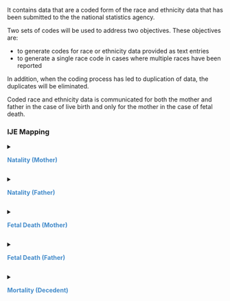 It contains data that are a coded form of the race and ethnicity data that has been submitted to the the national statistics agency.

Two sets of codes will be used to address two objectives. These objectives are:
* to generate codes for race or ethnicity data provided as text entries
* to generate a single race code in cases where multiple races have been reported

In addition, when the coding process has led to duplication of data, the duplicates will be eliminated. 

Coded race and ethnicity data is communicated for both the mother and father in the case of live birth and only for the mother in the case of fetal death.
### IJE Mapping

<style>
 .context-menu {cursor: context-menu; color: #438bca;}
 .context-menu:hover {opacity: 0.5;}
</style>
<details>

<summary>

<strong class='context-menu' > Natality (Mother)</strong>

</summary>
<table class='grid'>
<thead>
  <tr>
    <th style='text-align: center'><strong>Use Case</strong></th>
    <th><strong>#</strong></th>
    <th><strong>Description</strong></th>
    <th><strong>IJE Name</strong></th>
    <th><strong>Field</strong></th>
    <th><strong>Type</strong></th>
    <th><strong>Value Set/Comments</strong></th>
  </tr>
</thead>
<tbody>
<tr>
  <td style='text-align: center'>Natality</td>
  <td>62</td>
  <td>Mother's Race Tabulation Variable 1E</td>
  <td>MRACE1E</td>
  <td>component[FirstEditedCode].value, <br />subject=Reference[ PatientMotherVitalRecords ]</td>
  <td>codeable</td>
  <td><a href='https://build.fhir.org/ig/HL7/vr-common-library/ValueSet-ValueSet-race-code-vr.html'>ValueSetRaceCodeVitalRecords</a></td>
</tr>
<tr>
  <td style='text-align: center'>Natality</td>
  <td>63</td>
  <td>Mother's Race Tabulation Variable 2E</td>
  <td>MRACE2E</td>
  <td>component[SecondEditedCode].value, <br />subject=Reference[ PatientMotherVitalRecords ]</td>
  <td>codeable</td>
  <td><a href='https://build.fhir.org/ig/HL7/vr-common-library/ValueSet-ValueSet-race-code-vr.html'>ValueSetRaceCodeVitalRecords</a></td>
</tr>
<tr>
  <td style='text-align: center'>Natality</td>
  <td>64</td>
  <td>Mother's Race Tabulation Variable 3E</td>
  <td>MRACE3E</td>
  <td>component[ThirdEditedCode].value, <br />subject=Reference[ PatientMotherVitalRecords ]</td>
  <td>codeable</td>
  <td><a href='https://build.fhir.org/ig/HL7/vr-common-library/ValueSet-ValueSet-race-code-vr.html'>ValueSetRaceCodeVitalRecords</a></td>
</tr>
<tr>
  <td style='text-align: center'>Natality</td>
  <td>65</td>
  <td>Mother's Race Tabulation Variable 4E</td>
  <td>MRACE4E</td>
  <td>component[FourthEditedCode].value, <br />subject=Reference[ PatientMotherVitalRecords ]</td>
  <td>codeable</td>
  <td><a href='https://build.fhir.org/ig/HL7/vr-common-library/ValueSet-ValueSet-race-code-vr.html'>ValueSetRaceCodeVitalRecords</a></td>
</tr>
<tr>
  <td style='text-align: center'>Natality</td>
  <td>66</td>
  <td>Mother's Race Tabulation Variable 5E</td>
  <td>MRACE5E</td>
  <td>component[FifthEditedCode].value, <br />subject=Reference[ PatientMotherVitalRecords ]</td>
  <td>codeable</td>
  <td><a href='https://build.fhir.org/ig/HL7/vr-common-library/ValueSet-ValueSet-race-code-vr.html'>ValueSetRaceCodeVitalRecords</a></td>
</tr>
<tr>
  <td style='text-align: center'>Natality</td>
  <td>67</td>
  <td>Mother's Race Tabulation Variable 6E</td>
  <td>MRACE6E</td>
  <td>component[SixthEditedCode].value, <br />subject=Reference[ PatientMotherVitalRecords ]</td>
  <td>codeable</td>
  <td><a href='https://build.fhir.org/ig/HL7/vr-common-library/ValueSet-ValueSet-race-code-vr.html'>ValueSetRaceCodeVitalRecords</a></td>
</tr>
<tr>
  <td style='text-align: center'>Natality</td>
  <td>68</td>
  <td>Mother's Race Tabulation Variable 7E</td>
  <td>MRACE7E</td>
  <td>component[SeventhEditedCode].value, <br />subject=Reference[ PatientMotherVitalRecords ]</td>
  <td>codeable</td>
  <td><a href='https://build.fhir.org/ig/HL7/vr-common-library/ValueSet-ValueSet-race-code-vr.html'>ValueSetRaceCodeVitalRecords</a></td>
</tr>
<tr>
  <td style='text-align: center'>Natality</td>
  <td>69</td>
  <td>Mother's Race Tabulation Variable 8E</td>
  <td>MRACE8E</td>
  <td>component[EighthEditedCode].value, <br />subject=Reference[ PatientMotherVitalRecords ]</td>
  <td>codeable</td>
  <td><a href='https://build.fhir.org/ig/HL7/vr-common-library/ValueSet-ValueSet-race-code-vr.html'>ValueSetRaceCodeVitalRecords</a></td>
</tr>
<tr>
  <td style='text-align: center'>Natality</td>
  <td>70</td>
  <td>Mother's Race Tabulation Variable 16C</td>
  <td>MRACE16C</td>
  <td>component[FirstAmericanIndianCode].value, <br />subject=Reference[ PatientMotherVitalRecords ]</td>
  <td>codeable</td>
  <td><a href='https://build.fhir.org/ig/HL7/vr-common-library/ValueSet-ValueSet-race-code-vr.html'>ValueSetRaceCodeVitalRecords</a></td>
</tr>
<tr>
  <td style='text-align: center'>Natality</td>
  <td>71</td>
  <td>Mother's Race Tabulation Variable 17C</td>
  <td>MRACE17C</td>
  <td>component[SecondAmericanIndianCode].value, <br />subject=Reference[ PatientMotherVitalRecords ]</td>
  <td>codeable</td>
  <td><a href='https://build.fhir.org/ig/HL7/vr-common-library/ValueSet-ValueSet-race-code-vr.html'>ValueSetRaceCodeVitalRecords</a></td>
</tr>
<tr>
  <td style='text-align: center'>Natality</td>
  <td>72</td>
  <td>Mother's Race Tabulation Variable 18C</td>
  <td>MRACE18C</td>
  <td>component[FirstOtherAsianCode].value, <br />subject=Reference[ PatientMotherVitalRecords ]</td>
  <td>codeable</td>
  <td><a href='https://build.fhir.org/ig/HL7/vr-common-library/ValueSet-ValueSet-race-code-vr.html'>ValueSetRaceCodeVitalRecords</a></td>
</tr>
<tr>
  <td style='text-align: center'>Natality</td>
  <td>73</td>
  <td>Mother's Race Tabulation Variable 19C</td>
  <td>MRACE19C</td>
  <td>component[SecondOtherAsianCode].value, <br />subject=Reference[ PatientMotherVitalRecords ]</td>
  <td>codeable</td>
  <td><a href='https://build.fhir.org/ig/HL7/vr-common-library/ValueSet-ValueSet-race-code-vr.html'>ValueSetRaceCodeVitalRecords</a></td>
</tr>
<tr>
  <td style='text-align: center'>Natality</td>
  <td>74</td>
  <td>Mother's Race Tabulation Variable 20C</td>
  <td>MRACE20C</td>
  <td>component[FirstOtherPacificIslanderCode].value, <br />subject=Reference[ PatientMotherVitalRecords ]</td>
  <td>codeable</td>
  <td><a href='https://build.fhir.org/ig/HL7/vr-common-library/ValueSet-ValueSet-race-code-vr.html'>ValueSetRaceCodeVitalRecords</a></td>
</tr>
<tr>
  <td style='text-align: center'>Natality</td>
  <td>75</td>
  <td>Mother's Race Tabulation Variable 21C</td>
  <td>MRACE21C</td>
  <td>component[SecondOtherPacificIslanderCode].value, <br />subject=Reference[ PatientMotherVitalRecords ]</td>
  <td>codeable</td>
  <td><a href='https://build.fhir.org/ig/HL7/vr-common-library/ValueSet-ValueSet-race-code-vr.html'>ValueSetRaceCodeVitalRecords</a></td>
</tr>
<tr>
  <td style='text-align: center'>Natality</td>
  <td>76</td>
  <td>Mother's Race Tabulation Variable 22C</td>
  <td>MRACE22C</td>
  <td>component[FirstOtherRaceCode].value, <br />subject=Reference[ PatientMotherVitalRecords ]</td>
  <td>codeable</td>
  <td><a href='https://build.fhir.org/ig/HL7/vr-common-library/ValueSet-ValueSet-race-code-vr.html'>ValueSetRaceCodeVitalRecords</a></td>
</tr>
<tr>
  <td style='text-align: center'>Natality</td>
  <td>77</td>
  <td>Mother's Race Tabulation Variable 23C</td>
  <td>MRACE23C</td>
  <td>component[SecondOtherRaceCode].value, <br />subject=Reference[ PatientMotherVitalRecords ]</td>
  <td>codeable</td>
  <td><a href='https://build.fhir.org/ig/HL7/vr-common-library/ValueSet-ValueSet-race-code-vr.html'>ValueSetRaceCodeVitalRecords</a></td>
</tr>
<tr>
  <td style='text-align: center'>Natality</td>
  <td>292</td>
  <td>Mother's Hispanic Code for Literal</td>
  <td>METHNIC5C</td>
  <td>component[HispanicCodeForLiteral].value, <br />subject=Reference[ PatientMotherVitalRecords ]</td>
  <td>codeable</td>
  <td><a href='https://build.fhir.org/ig/HL7/vr-common-library/ValueSet-ValueSet-hispanic-origin-vr.html'>ValueSetHispanicOriginVitalRecords</a></td>
</tr>
<tr>
  <td style='text-align: center'>Natality</td>
  <td>293</td>
  <td>Mother's Edited Hispanic Origin Code</td>
  <td>METHNICE</td>
  <td>component[HispanicCode].value, <br />subject=Reference[ PatientMotherVitalRecords ]</td>
  <td>codeable</td>
  <td><a href='https://build.fhir.org/ig/HL7/vr-common-library/ValueSet-ValueSet-hispanic-origin-vr.html'>ValueSetHispanicOriginVitalRecords</a></td>
</tr>

</tbody>
</table>

</details>
<p></p>

<details>

<summary>

<strong class='context-menu' > Natality (Father)</strong>

</summary>
<table class='grid'>
<thead>
  <tr>
    <th style='text-align: center'><strong>Use Case</strong></th>
    <th><strong>#</strong></th>
    <th><strong>Description</strong></th>
    <th><strong>IJE Name</strong></th>
    <th><strong>Field</strong></th>
    <th><strong>Type</strong></th>
    <th><strong>Value Set/Comments</strong></th>
  </tr>
</thead>
<tbody>
<tr>
  <td style='text-align: center'>Natality</td>
  <td>108</td>
  <td>Father's Race Tabulation Variable 1E</td>
  <td>FRACE1E</td>
  <td>component[FirstEditedCode].value, <br />subject=Reference[ RelatedPersonFatherNaturalVitalRecords ]</td>
  <td>codeable</td>
  <td><a href='https://build.fhir.org/ig/HL7/vr-common-library/ValueSet-ValueSet-race-code-vr.html'>ValueSetRaceCodeVitalRecords</a></td>
</tr>
<tr>
  <td style='text-align: center'>Natality</td>
  <td>109</td>
  <td>Father's Race Tabulation Variable 2E</td>
  <td>FRACE2E</td>
  <td>component[SecondEditedCode].value, <br />subject=Reference[ RelatedPersonFatherNaturalVitalRecords ]</td>
  <td>codeable</td>
  <td><a href='https://build.fhir.org/ig/HL7/vr-common-library/ValueSet-ValueSet-race-code-vr.html'>ValueSetRaceCodeVitalRecords</a></td>
</tr>
<tr>
  <td style='text-align: center'>Natality</td>
  <td>110</td>
  <td>Father's Race Tabulation Variable 3E</td>
  <td>FRACE3E</td>
  <td>component[ThirdEditedCode].value, <br />subject=Reference[ RelatedPersonFatherNaturalVitalRecords ]</td>
  <td>codeable</td>
  <td><a href='https://build.fhir.org/ig/HL7/vr-common-library/ValueSet-ValueSet-race-code-vr.html'>ValueSetRaceCodeVitalRecords</a></td>
</tr>
<tr>
  <td style='text-align: center'>Natality</td>
  <td>111</td>
  <td>Father's Race Tabulation Variable 4E</td>
  <td>FRACE4E</td>
  <td>component[FourthEditedCode].value, <br />subject=Reference[ RelatedPersonFatherNaturalVitalRecords ]</td>
  <td>codeable</td>
  <td><a href='https://build.fhir.org/ig/HL7/vr-common-library/ValueSet-ValueSet-race-code-vr.html'>ValueSetRaceCodeVitalRecords</a></td>
</tr>
<tr>
  <td style='text-align: center'>Natality</td>
  <td>112</td>
  <td>Father's Race Tabulation Variable 5E</td>
  <td>FRACE5E</td>
  <td>component[FifthEditedCode].value, <br />subject=Reference[ RelatedPersonFatherNaturalVitalRecords ]</td>
  <td>codeable</td>
  <td><a href='https://build.fhir.org/ig/HL7/vr-common-library/ValueSet-ValueSet-race-code-vr.html'>ValueSetRaceCodeVitalRecords</a></td>
</tr>
<tr>
  <td style='text-align: center'>Natality</td>
  <td>113</td>
  <td>Father's Race Tabulation Variable 6E</td>
  <td>FRACE6E</td>
  <td>component[SixthEditedCode].value, <br />subject=Reference[ RelatedPersonFatherNaturalVitalRecords ]</td>
  <td>codeable</td>
  <td><a href='https://build.fhir.org/ig/HL7/vr-common-library/ValueSet-ValueSet-race-code-vr.html'>ValueSetRaceCodeVitalRecords</a></td>
</tr>
<tr>
  <td style='text-align: center'>Natality</td>
  <td>114</td>
  <td>Father's Race Tabulation Variable 7E</td>
  <td>FRACE7E</td>
  <td>component[SeventhEditedCode].value, <br />subject=Reference[ RelatedPersonFatherNaturalVitalRecords ]</td>
  <td>codeable</td>
  <td><a href='https://build.fhir.org/ig/HL7/vr-common-library/ValueSet-ValueSet-race-code-vr.html'>ValueSetRaceCodeVitalRecords</a></td>
</tr>
<tr>
  <td style='text-align: center'>Natality</td>
  <td>115</td>
  <td>Father's Race Tabulation Variable 8E</td>
  <td>FRACE8E</td>
  <td>component[EighthEditedCode].value, <br />subject=Reference[ RelatedPersonFatherNaturalVitalRecords ]</td>
  <td>codeable</td>
  <td><a href='https://build.fhir.org/ig/HL7/vr-common-library/ValueSet-ValueSet-race-code-vr.html'>ValueSetRaceCodeVitalRecords</a></td>
</tr>
<tr>
  <td style='text-align: center'>Natality</td>
  <td>116</td>
  <td>Father's Race Tabulation Variable 16C</td>
  <td>FRACE16C</td>
  <td>component[FirstAmericanIndianCode].value, <br />subject=Reference[ RelatedPersonFatherNaturalVitalRecords ]</td>
  <td>codeable</td>
  <td><a href='https://build.fhir.org/ig/HL7/vr-common-library/ValueSet-ValueSet-race-code-vr.html'>ValueSetRaceCodeVitalRecords</a></td>
</tr>
<tr>
  <td style='text-align: center'>Natality</td>
  <td>117</td>
  <td>Father's Race Tabulation Variable 17C</td>
  <td>FRACE17C</td>
  <td>component[SecondAmericanIndianCode].value, <br />subject=Reference[ RelatedPersonFatherNaturalVitalRecords ]</td>
  <td>codeable</td>
  <td><a href='https://build.fhir.org/ig/HL7/vr-common-library/ValueSet-ValueSet-race-code-vr.html'>ValueSetRaceCodeVitalRecords</a></td>
</tr>
<tr>
  <td style='text-align: center'>Natality</td>
  <td>118</td>
  <td>Father's Race Tabulation Variable 18C</td>
  <td>FRACE18C</td>
  <td>component[FirstOtherAsianCode].value, <br />subject=Reference[ RelatedPersonFatherNaturalVitalRecords ]</td>
  <td>codeable</td>
  <td><a href='https://build.fhir.org/ig/HL7/vr-common-library/ValueSet-ValueSet-race-code-vr.html'>ValueSetRaceCodeVitalRecords</a></td>
</tr>
<tr>
  <td style='text-align: center'>Natality</td>
  <td>119</td>
  <td>Father's Race Tabulation Variable 19C</td>
  <td>FRACE19C</td>
  <td>component[SecondOtherAsianCode].value, <br />subject=Reference[ RelatedPersonFatherNaturalVitalRecords ]</td>
  <td>codeable</td>
  <td><a href='https://build.fhir.org/ig/HL7/vr-common-library/ValueSet-ValueSet-race-code-vr.html'>ValueSetRaceCodeVitalRecords</a></td>
</tr>
<tr>
  <td style='text-align: center'>Natality</td>
  <td>120</td>
  <td>Father's Race Tabulation Variable 20C</td>
  <td>FRACE20C</td>
  <td>component[FirstOtherPacificIslanderCode].value, <br />subject=Reference[ RelatedPersonFatherNaturalVitalRecords ]</td>
  <td>codeable</td>
  <td><a href='https://build.fhir.org/ig/HL7/vr-common-library/ValueSet-ValueSet-race-code-vr.html'>ValueSetRaceCodeVitalRecords</a></td>
</tr>
<tr>
  <td style='text-align: center'>Natality</td>
  <td>121</td>
  <td>Father's Race Tabulation Variable 21C</td>
  <td>FRACE21C</td>
  <td>component[SecondOtherPacificIslanderCode].value, <br />subject=Reference[ RelatedPersonFatherNaturalVitalRecords ]</td>
  <td>codeable</td>
  <td><a href='https://build.fhir.org/ig/HL7/vr-common-library/ValueSet-ValueSet-race-code-vr.html'>ValueSetRaceCodeVitalRecords</a></td>
</tr>
<tr>
  <td style='text-align: center'>Natality</td>
  <td>122</td>
  <td>Father's Race Tabulation Variable 22C</td>
  <td>FRACE22C</td>
  <td>component[FirstOtherRaceCode].value, <br />subject=Reference[ RelatedPersonFatherNaturalVitalRecords ]</td>
  <td>codeable</td>
  <td><a href='https://build.fhir.org/ig/HL7/vr-common-library/ValueSet-ValueSet-race-code-vr.html'>ValueSetRaceCodeVitalRecords</a></td>
</tr>
<tr>
  <td style='text-align: center'>Natality</td>
  <td>123</td>
  <td>Father's Race Tabulation Variable 23C</td>
  <td>FRACE23C</td>
  <td>component[SecondOtherRaceCode].value, <br />subject=Reference[ RelatedPersonFatherNaturalVitalRecords ]</td>
  <td>codeable</td>
  <td><a href='https://build.fhir.org/ig/HL7/vr-common-library/ValueSet-ValueSet-race-code-vr.html'>ValueSetRaceCodeVitalRecords</a></td>
</tr>
<tr>
  <td style='text-align: center'>Natality</td>
  <td>295</td>
  <td>Father's Hispanic Code for Literal</td>
  <td>FETHNIC5C</td>
  <td>component[HispanicCodeForLiteral].value, <br />subject=Reference[ RelatedPersonFatherNaturalVitalRecords ]</td>
  <td>codeable</td>
  <td><a href='https://build.fhir.org/ig/HL7/vr-common-library/ValueSet-ValueSet-hispanic-origin-vr.html'>ValueSetHispanicOriginVitalRecords</a></td>
</tr>
<tr>
  <td style='text-align: center'>Natality</td>
  <td>296</td>
  <td>Father's Edited Hispanic Origin Code</td>
  <td>FETHNICE</td>
  <td>component[HispanicCode].value, <br />subject=Reference[ RelatedPersonFatherNaturalVitalRecords ]</td>
  <td>codeable</td>
  <td><a href='https://build.fhir.org/ig/HL7/vr-common-library/ValueSet-ValueSet-hispanic-origin-vr.html'>ValueSetHispanicOriginVitalRecords</a></td>
</tr>

</tbody>
</table>

</details>
<p></p>

<details>

<summary>

<strong class='context-menu'> Fetal Death (Mother)</strong>

</summary>
<table class='grid'>
<thead>
  <tr>
    <th style='text-align: center'><strong>Use Case</strong></th>
    <th><strong>#</strong></th>
    <th><strong>Description</strong></th>
    <th><strong>IJE Name</strong></th>
    <th><strong>Field</strong></th>
    <th><strong>Type</strong></th>
    <th><strong>Value Set/Comments</strong></th>
  </tr>
</thead>
<tbody>
<tr>
  <td style='text-align: center'>Fetal Death</td>
  <td>62</td>
  <td>Mother's Race Tabulation Variable 1E</td>
  <td>MRACE1E</td>
  <td>component[FirstEditedCode].value, <br />subject=Reference[ PatientMotherVitalRecords ]</td>
  <td>codeable</td>
  <td><a href='https://build.fhir.org/ig/HL7/vr-common-library/ValueSet-ValueSet-race-code-vr.html'>ValueSetRaceCodeVitalRecords</a></td>
</tr>
<tr>
  <td style='text-align: center'>Fetal Death</td>
  <td>63</td>
  <td>Mother's Race Tabulation Variable 2E</td>
  <td>MRACE2E</td>
  <td>component[SecondEditedCode].value, <br />subject=Reference[ PatientMotherVitalRecords ]</td>
  <td>codeable</td>
  <td><a href='https://build.fhir.org/ig/HL7/vr-common-library/ValueSet-ValueSet-race-code-vr.html'>ValueSetRaceCodeVitalRecords</a></td>
</tr>
<tr>
  <td style='text-align: center'>Fetal Death</td>
  <td>64</td>
  <td>Mother's Race Tabulation Variable 3E</td>
  <td>MRACE3E</td>
  <td>component[ThirdEditedCode].value, <br />subject=Reference[ PatientMotherVitalRecords ]</td>
  <td>codeable</td>
  <td><a href='https://build.fhir.org/ig/HL7/vr-common-library/ValueSet-ValueSet-race-code-vr.html'>ValueSetRaceCodeVitalRecords</a></td>
</tr>
<tr>
  <td style='text-align: center'>Fetal Death</td>
  <td>65</td>
  <td>Mother's Race Tabulation Variable 4E</td>
  <td>MRACE4E</td>
  <td>component[FourthEditedCode].value, <br />subject=Reference[ PatientMotherVitalRecords ]</td>
  <td>codeable</td>
  <td><a href='https://build.fhir.org/ig/HL7/vr-common-library/ValueSet-ValueSet-race-code-vr.html'>ValueSetRaceCodeVitalRecords</a></td>
</tr>
<tr>
  <td style='text-align: center'>Fetal Death</td>
  <td>66</td>
  <td>Mother's Race Tabulation Variable 5E</td>
  <td>MRACE5E</td>
  <td>component[FifthEditedCode].value, <br />subject=Reference[ PatientMotherVitalRecords ]</td>
  <td>codeable</td>
  <td><a href='https://build.fhir.org/ig/HL7/vr-common-library/ValueSet-ValueSet-race-code-vr.html'>ValueSetRaceCodeVitalRecords</a></td>
</tr>
<tr>
  <td style='text-align: center'>Fetal Death</td>
  <td>67</td>
  <td>Mother's Race Tabulation Variable 6E</td>
  <td>MRACE6E</td>
  <td>component[SixthEditedCode].value, <br />subject=Reference[ PatientMotherVitalRecords ]</td>
  <td>codeable</td>
  <td><a href='https://build.fhir.org/ig/HL7/vr-common-library/ValueSet-ValueSet-race-code-vr.html'>ValueSetRaceCodeVitalRecords</a></td>
</tr>
<tr>
  <td style='text-align: center'>Fetal Death</td>
  <td>68</td>
  <td>Mother's Race Tabulation Variable 7E</td>
  <td>MRACE7E</td>
  <td>component[SeventhEditedCode].value, <br />subject=Reference[ PatientMotherVitalRecords ]</td>
  <td>codeable</td>
  <td><a href='https://build.fhir.org/ig/HL7/vr-common-library/ValueSet-ValueSet-race-code-vr.html'>ValueSetRaceCodeVitalRecords</a></td>
</tr>
<tr>
  <td style='text-align: center'>Fetal Death</td>
  <td>69</td>
  <td>Mother's Race Tabulation Variable 8E</td>
  <td>MRACE8E</td>
  <td>component[EighthEditedCode].value, <br />subject=Reference[ PatientMotherVitalRecords ]</td>
  <td>codeable</td>
  <td><a href='https://build.fhir.org/ig/HL7/vr-common-library/ValueSet-ValueSet-race-code-vr.html'>ValueSetRaceCodeVitalRecords</a></td>
</tr>
<tr>
  <td style='text-align: center'>Fetal Death</td>
  <td>70</td>
  <td>Mother's Race Tabulation Variable 16C</td>
  <td>MRACE16C</td>
  <td>component[FirstAmericanIndianCode].value, <br />subject=Reference[ PatientMotherVitalRecords ]</td>
  <td>codeable</td>
  <td><a href='https://build.fhir.org/ig/HL7/vr-common-library/ValueSet-ValueSet-race-code-vr.html'>ValueSetRaceCodeVitalRecords</a></td>
</tr>
<tr>
  <td style='text-align: center'>Fetal Death</td>
  <td>71</td>
  <td>Mother's Race Tabulation Variable 17C</td>
  <td>MRACE17C</td>
  <td>component[SecondAmericanIndianCode].value, <br />subject=Reference[ PatientMotherVitalRecords ]</td>
  <td>codeable</td>
  <td><a href='https://build.fhir.org/ig/HL7/vr-common-library/ValueSet-ValueSet-race-code-vr.html'>ValueSetRaceCodeVitalRecords</a></td>
</tr>
<tr>
  <td style='text-align: center'>Fetal Death</td>
  <td>72</td>
  <td>Mother's Race Tabulation Variable 18C</td>
  <td>MRACE18C</td>
  <td>component[FirstOtherAsianCode].value, <br />subject=Reference[ PatientMotherVitalRecords ]</td>
  <td>codeable</td>
  <td><a href='https://build.fhir.org/ig/HL7/vr-common-library/ValueSet-ValueSet-race-code-vr.html'>ValueSetRaceCodeVitalRecords</a></td>
</tr>
<tr>
  <td style='text-align: center'>Fetal Death</td>
  <td>73</td>
  <td>Mother's Race Tabulation Variable 19C</td>
  <td>MRACE19C</td>
  <td>component[SecondOtherAsianCode].value, <br />subject=Reference[ PatientMotherVitalRecords ]</td>
  <td>codeable</td>
  <td><a href='https://build.fhir.org/ig/HL7/vr-common-library/ValueSet-ValueSet-race-code-vr.html'>ValueSetRaceCodeVitalRecords</a></td>
</tr>
<tr>
  <td style='text-align: center'>Fetal Death</td>
  <td>74</td>
  <td>Mother's Race Tabulation Variable 20C</td>
  <td>MRACE20C</td>
  <td>component[FirstOtherPacificIslanderCode].value, <br />subject=Reference[ PatientMotherVitalRecords ]</td>
  <td>codeable</td>
  <td><a href='https://build.fhir.org/ig/HL7/vr-common-library/ValueSet-ValueSet-race-code-vr.html'>ValueSetRaceCodeVitalRecords</a></td>
</tr>
<tr>
  <td style='text-align: center'>Fetal Death</td>
  <td>75</td>
  <td>Mother's Race Tabulation Variable 21C</td>
  <td>MRACE21C</td>
  <td>component[SecondOtherPacificIslanderCode].value, <br />subject=Reference[ PatientMotherVitalRecords ]</td>
  <td>codeable</td>
  <td><a href='https://build.fhir.org/ig/HL7/vr-common-library/ValueSet-ValueSet-race-code-vr.html'>ValueSetRaceCodeVitalRecords</a></td>
</tr>
<tr>
  <td style='text-align: center'>Fetal Death</td>
  <td>76</td>
  <td>Mother's Race Tabulation Variable 22C</td>
  <td>MRACE22C</td>
  <td>component[FirstOtherRaceCode].value, <br />subject=Reference[ PatientMotherVitalRecords ]</td>
  <td>codeable</td>
  <td><a href='https://build.fhir.org/ig/HL7/vr-common-library/ValueSet-ValueSet-race-code-vr.html'>ValueSetRaceCodeVitalRecords</a></td>
</tr>
<tr>
  <td style='text-align: center'>Fetal Death</td>
  <td>77</td>
  <td>Mother's Race Tabulation Variable 23C</td>
  <td>MRACE23C</td>
  <td>component[SecondOtherRaceCode].value, <br />subject=Reference[ PatientMotherVitalRecords ]</td>
  <td>codeable</td>
  <td><a href='https://build.fhir.org/ig/HL7/vr-common-library/ValueSet-ValueSet-race-code-vr.html'>ValueSetRaceCodeVitalRecords</a></td>
</tr>
<tr>
  <td style='text-align: center'>Fetal Death</td>
  <td>329</td>
  <td>Mother's Hispanic Code for Literal</td>
  <td>METHNIC5C</td>
  <td>component[HispanicCodeForLiteral].value, <br />subject=Reference[ PatientMotherVitalRecords ]</td>
  <td>codeable</td>
  <td><a href='https://build.fhir.org/ig/HL7/vr-common-library/ValueSet-ValueSet-hispanic-origin-vr.html'>ValueSetHispanicOriginVitalRecords</a></td>
</tr>
<tr>
  <td style='text-align: center'>Fetal Death</td>
  <td>330</td>
  <td>Mother's Edited Hispanic Origin Code</td>
  <td>METHNICE</td>
  <td>component[HispanicCode].value, <br />subject=Reference[ PatientMotherVitalRecords ]</td>
  <td>codeable</td>
  <td><a href='https://build.fhir.org/ig/HL7/vr-common-library/ValueSet-ValueSet-hispanic-origin-vr.html'>ValueSetHispanicOriginVitalRecords</a></td>
</tr>

</tbody>
</table>

</details>
<p></p>

<details>

<summary>

<strong class='context-menu'> Fetal Death (Father)</strong>

</summary>
<table class='grid'>
<thead>
  <tr>
    <th style='text-align: center'><strong>Use Case</strong></th>
    <th><strong>#</strong></th>
    <th><strong>Description</strong></th>
    <th><strong>IJE Name</strong></th>
    <th><strong>Field</strong></th>
    <th><strong>Type</strong></th>
    <th><strong>Value Set/Comments</strong></th>
  </tr>
</thead>
<tbody>
<tr>
  <td style='text-align: center'>Fetal Death</td>
  <td>313</td>
  <td>Father's Race Tabulation Variable 1E</td>
  <td>FRACE1E</td>
  <td>component[FirstEditedCode].value, <br />subject=Reference[ RelatedPersonFatherNaturalVitalRecords ]</td>
  <td>codeable</td>
  <td><a href='https://build.fhir.org/ig/HL7/vr-common-library/ValueSet-ValueSet-race-code-vr.html'>ValueSetRaceCodeVitalRecords</a></td>
</tr>
<tr>
  <td style='text-align: center'>Fetal Death</td>
  <td>314</td>
  <td>Father's Race Tabulation Variable 2E</td>
  <td>FRACE2E</td>
  <td>component[SecondEditedCode].value, <br />subject=Reference[ RelatedPersonFatherNaturalVitalRecords ]</td>
  <td>codeable</td>
  <td><a href='https://build.fhir.org/ig/HL7/vr-common-library/ValueSet-ValueSet-race-code-vr.html'>ValueSetRaceCodeVitalRecords</a></td>
</tr>
<tr>
  <td style='text-align: center'>Fetal Death</td>
  <td>315</td>
  <td>Father's Race Tabulation Variable 3E</td>
  <td>FRACE3E</td>
  <td>component[ThirdEditedCode].value, <br />subject=Reference[ RelatedPersonFatherNaturalVitalRecords ]</td>
  <td>codeable</td>
  <td><a href='https://build.fhir.org/ig/HL7/vr-common-library/ValueSet-ValueSet-race-code-vr.html'>ValueSetRaceCodeVitalRecords</a></td>
</tr>
<tr>
  <td style='text-align: center'>Fetal Death</td>
  <td>316</td>
  <td>Father's Race Tabulation Variable 4E</td>
  <td>FRACE4E</td>
  <td>component[FourthEditedCode].value, <br />subject=Reference[ RelatedPersonFatherNaturalVitalRecords ]</td>
  <td>codeable</td>
  <td><a href='https://build.fhir.org/ig/HL7/vr-common-library/ValueSet-ValueSet-race-code-vr.html'>ValueSetRaceCodeVitalRecords</a></td>
</tr>
<tr>
  <td style='text-align: center'>Fetal Death</td>
  <td>317</td>
  <td>Father's Race Tabulation Variable 5E</td>
  <td>FRACE5E</td>
  <td>component[FifthEditedCode].value, <br />subject=Reference[ RelatedPersonFatherNaturalVitalRecords ]</td>
  <td>codeable</td>
  <td><a href='https://build.fhir.org/ig/HL7/vr-common-library/ValueSet-ValueSet-race-code-vr.html'>ValueSetRaceCodeVitalRecords</a></td>
</tr>
<tr>
  <td style='text-align: center'>Fetal Death</td>
  <td>318</td>
  <td>Father's Race Tabulation Variable 6E</td>
  <td>FRACE6E</td>
  <td>component[SixthEditedCode].value, <br />subject=Reference[ RelatedPersonFatherNaturalVitalRecords ]</td>
  <td>codeable</td>
  <td><a href='https://build.fhir.org/ig/HL7/vr-common-library/ValueSet-ValueSet-race-code-vr.html'>ValueSetRaceCodeVitalRecords</a></td>
</tr>
<tr>
  <td style='text-align: center'>Fetal Death</td>
  <td>319</td>
  <td>Father's Race Tabulation Variable 7E</td>
  <td>FRACE7E</td>
  <td>component[SeventhEditedCode].value, <br />subject=Reference[ RelatedPersonFatherNaturalVitalRecords ]</td>
  <td>codeable</td>
  <td><a href='https://build.fhir.org/ig/HL7/vr-common-library/ValueSet-ValueSet-race-code-vr.html'>ValueSetRaceCodeVitalRecords</a></td>
</tr>
<tr>
  <td style='text-align: center'>Fetal Death</td>
  <td>320</td>
  <td>Father's Race Tabulation Variable 8E</td>
  <td>FRACE8E</td>
  <td>component[EighthEditedCode].value, <br />subject=Reference[ RelatedPersonFatherNaturalVitalRecords ]</td>
  <td>codeable</td>
  <td><a href='https://build.fhir.org/ig/HL7/vr-common-library/ValueSet-ValueSet-race-code-vr.html'>ValueSetRaceCodeVitalRecords</a></td>
</tr>
<tr>
  <td style='text-align: center'>Fetal Death</td>
  <td>321</td>
  <td>Father's Race Tabulation Variable 16C</td>
  <td>FRACE16C</td>
  <td>component[FirstAmericanIndianCode].value, <br />subject=Reference[ RelatedPersonFatherNaturalVitalRecords ]</td>
  <td>codeable</td>
  <td><a href='https://build.fhir.org/ig/HL7/vr-common-library/ValueSet-ValueSet-race-code-vr.html'>ValueSetRaceCodeVitalRecords</a></td>
</tr>
<tr>
  <td style='text-align: center'>Fetal Death</td>
  <td>322</td>
  <td>Father's Race Tabulation Variable 17C</td>
  <td>FRACE17C</td>
  <td>component[SecondAmericanIndianCode].value, <br />subject=Reference[ RelatedPersonFatherNaturalVitalRecords ]</td>
  <td>codeable</td>
  <td><a href='https://build.fhir.org/ig/HL7/vr-common-library/ValueSet-ValueSet-race-code-vr.html'>ValueSetRaceCodeVitalRecords</a></td>
</tr>
<tr>
  <td style='text-align: center'>Fetal Death</td>
  <td>323</td>
  <td>Father's Race Tabulation Variable 18C</td>
  <td>FRACE18C</td>
  <td>component[FirstOtherAsianCode].value, <br />subject=Reference[ RelatedPersonFatherNaturalVitalRecords ]</td>
  <td>codeable</td>
  <td><a href='https://build.fhir.org/ig/HL7/vr-common-library/ValueSet-ValueSet-race-code-vr.html'>ValueSetRaceCodeVitalRecords</a></td>
</tr>
<tr>
  <td style='text-align: center'>Fetal Death</td>
  <td>324</td>
  <td>Father's Race Tabulation Variable 19C</td>
  <td>FRACE19C</td>
  <td>component[SecondOtherAsianCode].value, <br />subject=Reference[ RelatedPersonFatherNaturalVitalRecords ]</td>
  <td>codeable</td>
  <td><a href='https://build.fhir.org/ig/HL7/vr-common-library/ValueSet-ValueSet-race-code-vr.html'>ValueSetRaceCodeVitalRecords</a></td>
</tr>
<tr>
  <td style='text-align: center'>Fetal Death</td>
  <td>325</td>
  <td>Father's Race Tabulation Variable 20C</td>
  <td>FRACE20C</td>
  <td>component[FirstOtherPacificIslanderCode].value, <br />subject=Reference[ RelatedPersonFatherNaturalVitalRecords ]</td>
  <td>codeable</td>
  <td><a href='https://build.fhir.org/ig/HL7/vr-common-library/ValueSet-ValueSet-race-code-vr.html'>ValueSetRaceCodeVitalRecords</a></td>
</tr>
<tr>
  <td style='text-align: center'>Fetal Death</td>
  <td>326</td>
  <td>Father's Race Tabulation Variable 21C</td>
  <td>FRACE21C</td>
  <td>component[SecondOtherPacificIslanderCode].value, <br />subject=Reference[ RelatedPersonFatherNaturalVitalRecords ]</td>
  <td>codeable</td>
  <td><a href='https://build.fhir.org/ig/HL7/vr-common-library/ValueSet-ValueSet-race-code-vr.html'>ValueSetRaceCodeVitalRecords</a></td>
</tr>
<tr>
  <td style='text-align: center'>Fetal Death</td>
  <td>327</td>
  <td>Father's Race Tabulation Variable 22C</td>
  <td>FRACE22C</td>
  <td>component[FirstOtherRaceCode].value, <br />subject=Reference[ RelatedPersonFatherNaturalVitalRecords ]</td>
  <td>codeable</td>
  <td><a href='https://build.fhir.org/ig/HL7/vr-common-library/ValueSet-ValueSet-race-code-vr.html'>ValueSetRaceCodeVitalRecords</a></td>
</tr>
<tr>
  <td style='text-align: center'>Fetal Death</td>
  <td>328</td>
  <td>Father's Race Tabulation Variable 23C</td>
  <td>FRACE23C</td>
  <td>component[SecondOtherRaceCode].value, <br />subject=Reference[ RelatedPersonFatherNaturalVitalRecords ]</td>
  <td>codeable</td>
  <td><a href='https://build.fhir.org/ig/HL7/vr-common-library/ValueSet-ValueSet-race-code-vr.html'>ValueSetRaceCodeVitalRecords</a></td>
</tr>
<tr>
  <td style='text-align: center'>Fetal Death</td>
  <td>332</td>
  <td>Father's Hispanic Code for Literal</td>
  <td>FETHNIC5C</td>
  <td>component[HispanicCodeForLiteral].value, <br />subject=Reference[ RelatedPersonFatherNaturalVitalRecords ]</td>
  <td>codeable</td>
  <td><a href='https://build.fhir.org/ig/HL7/vr-common-library/ValueSet-ValueSet-hispanic-origin-vr.html'>ValueSetHispanicOriginVitalRecords</a></td>
</tr>
<tr>
  <td style='text-align: center'>Fetal Death</td>
  <td>333</td>
  <td>Father's Edited Hispanic Origin Code</td>
  <td>FETHNICE</td>
  <td>component[HispanicCode].value, <br />subject=Reference[ RelatedPersonFatherNaturalVitalRecords ]</td>
  <td>codeable</td>
  <td><a href='https://build.fhir.org/ig/HL7/vr-common-library/ValueSet-ValueSet-hispanic-origin-vr.html'>ValueSetHispanicOriginVitalRecords</a></td>
</tr>

</tbody>
</table>

</details>
<p></p>

<details>

<summary>

<strong class='context-menu'> Mortality (Decedent) </strong>

</summary>
<table class='grid'>
<thead>
  <tr>
    <th style='text-align: center'><strong>Use Case</strong></th>
    <th><strong>#</strong></th>
    <th><strong>Description</strong></th>
    <th><strong>IJE Name</strong></th>
    <th><strong>Field</strong></th>
    <th><strong>Type</strong></th>
    <th><strong>Value Set/Comments</strong></th>
  </tr>
</thead>
<tbody>
<tr>
  <td style='text-align: center'>Mortality</td>
  <td>67</td>
  <td>First Edited Code</td>
  <td>RACE1E</td>
  <td>component[FirstEditedCode].value</td>
  <td></td>
  <td>-</td>
</tr>
<tr>
  <td style='text-align: center'>Mortality</td>
  <td>68</td>
  <td>Second Edited Code</td>
  <td>RACE2E</td>
  <td>component[SecondEditedCode].value</td>
  <td>codeable</td>
  <td><a href='https://build.fhir.org/ig/HL7/vr-common-library/ValueSet-ValueSet-race-code-vr.html'>ValueSetRaceCodeVitalRecords</a></td>
</tr>
<tr>
  <td style='text-align: center'>Mortality</td>
  <td>69</td>
  <td>Third Edited Code</td>
  <td>RACE3E</td>
  <td>component[ThirdEditedCode].value</td>
  <td>codeable</td>
  <td><a href='https://build.fhir.org/ig/HL7/vr-common-library/ValueSet-ValueSet-race-code-vr.html'>ValueSetRaceCodeVitalRecords</a></td>
</tr>
<tr>
  <td style='text-align: center'>Mortality</td>
  <td>70</td>
  <td>Fourth Edited Code</td>
  <td>RACE4E</td>
  <td>component[FourthEditedCode].value</td>
  <td>codeable</td>
  <td><a href='https://build.fhir.org/ig/HL7/vr-common-library/ValueSet-ValueSet-race-code-vr.html'>ValueSetRaceCodeVitalRecords</a></td>
</tr>
<tr>
  <td style='text-align: center'>Mortality</td>
  <td>71</td>
  <td>Fifth Edited Code</td>
  <td>RACE5E</td>
  <td>component[FifthEditedCode].value</td>
  <td>codeable</td>
  <td><a href='https://build.fhir.org/ig/HL7/vr-common-library/ValueSet-ValueSet-race-code-vr.html'>ValueSetRaceCodeVitalRecords</a></td>
</tr>
<tr>
  <td style='text-align: center'>Mortality</td>
  <td>72</td>
  <td>Sixth Edited Code</td>
  <td>RACE6E</td>
  <td>component[SixthEditedCode].value</td>
  <td>codeable</td>
  <td><a href='https://build.fhir.org/ig/HL7/vr-common-library/ValueSet-ValueSet-race-code-vr.html'>ValueSetRaceCodeVitalRecords</a></td>
</tr>
<tr>
  <td style='text-align: center'>Mortality</td>
  <td>73</td>
  <td>Seventh Edited Code</td>
  <td>RACE7E</td>
  <td>component[SeventhEditedCode].value</td>
  <td>codeable</td>
  <td><a href='https://build.fhir.org/ig/HL7/vr-common-library/ValueSet-ValueSet-race-code-vr.html'>ValueSetRaceCodeVitalRecords</a></td>
</tr>
<tr>
  <td style='text-align: center'>Mortality</td>
  <td>74</td>
  <td>Eighth Edited Code</td>
  <td>RACE8E</td>
  <td>component[EighthEditedCode].value</td>
  <td>codeable</td>
  <td><a href='https://build.fhir.org/ig/HL7/vr-common-library/ValueSet-ValueSet-race-code-vr.html'>ValueSetRaceCodeVitalRecords</a></td>
</tr>
<tr>
  <td style='text-align: center'>Mortality</td>
  <td>75</td>
  <td>First American Indian Code</td>
  <td>RACE16C</td>
  <td>component[FirstAmericanIndianCode].value</td>
  <td>codeable</td>
  <td><a href='https://build.fhir.org/ig/HL7/vr-common-library/ValueSet-ValueSet-race-code-vr.html'>ValueSetRaceCodeVitalRecords</a></td>
</tr>
<tr>
  <td style='text-align: center'>Mortality</td>
  <td>76</td>
  <td>Second American Indian Code</td>
  <td>RACE17C</td>
  <td>component[SecondAmericanIndianCode].value</td>
  <td>codeable</td>
  <td><a href='https://build.fhir.org/ig/HL7/vr-common-library/ValueSet-ValueSet-race-code-vr.html'>ValueSetRaceCodeVitalRecords</a></td>
</tr>
<tr>
  <td style='text-align: center'>Mortality</td>
  <td>77</td>
  <td>First Other Asian Code</td>
  <td>RACE18C</td>
  <td>component[FirstOtherAsianCode].value</td>
  <td>codeable</td>
  <td><a href='https://build.fhir.org/ig/HL7/vr-common-library/ValueSet-ValueSet-race-code-vr.html'>ValueSetRaceCodeVitalRecords</a></td>
</tr>
<tr>
  <td style='text-align: center'>Mortality</td>
  <td>78</td>
  <td>Second Other Asian Code</td>
  <td>RACE19C</td>
  <td>component[SecondOtherAsianCode].value</td>
  <td>codeable</td>
  <td><a href='https://build.fhir.org/ig/HL7/vr-common-library/ValueSet-ValueSet-race-code-vr.html'>ValueSetRaceCodeVitalRecords</a></td>
</tr>
<tr>
  <td style='text-align: center'>Mortality</td>
  <td>79</td>
  <td>First Other Pacific Islander Code</td>
  <td>RACE20C</td>
  <td>component[FirstOtherPacificIslanderCode].value</td>
  <td>codeable</td>
  <td><a href='https://build.fhir.org/ig/HL7/vr-common-library/ValueSet-ValueSet-race-code-vr.html'>ValueSetRaceCodeVitalRecords</a></td>
</tr>
<tr>
  <td style='text-align: center'>Mortality</td>
  <td>80</td>
  <td>Second Other Pacific Islander Code</td>
  <td>RACE21C</td>
  <td>component[SecondOtherPacificIslanderCode].value</td>
  <td>codeable</td>
  <td><a href='https://build.fhir.org/ig/HL7/vr-common-library/ValueSet-ValueSet-race-code-vr.html'>ValueSetRaceCodeVitalRecords</a></td>
</tr>
<tr>
  <td style='text-align: center'>Mortality</td>
  <td>81</td>
  <td>First Other Race Code</td>
  <td>RACE22C</td>
  <td>component[FirstOtherRaceCode].value</td>
  <td>codeable</td>
  <td><a href='https://build.fhir.org/ig/HL7/vr-common-library/ValueSet-ValueSet-race-code-vr.html'>ValueSetRaceCodeVitalRecords</a></td>
</tr>
<tr>
  <td style='text-align: center'>Mortality</td>
  <td>82</td>
  <td>Second Other Race Code</td>
  <td>RACE23C</td>
  <td>component[SecondOtherRaceCode].value</td>
  <td>codeable</td>
  <td><a href='https://build.fhir.org/ig/HL7/vr-common-library/ValueSet-ValueSet-race-code-vr.html'>ValueSetRaceCodeVitalRecords</a></td>
</tr>
<tr>
  <td style='text-align: center'>Mortality</td>
  <td>160</td>
  <td>Hispanic</td>
  <td>DETHNICE </td>
  <td>component[HispanicCode].value</td>
  <td>codeable</td>
  <td><a href='https://build.fhir.org/ig/HL7/vr-common-library/ValueSet-ValueSet-hispanic-origin-vr.html'>ValueSetHispanicOriginVitalRecords</a></td>
</tr>
<tr>
  <td style='text-align: center'>Mortality</td>
  <td>247</td>
  <td>Hispanic Code for Literal</td>
  <td>DETHNIC5C</td>
  <td>component[HispanicCodeForLiteral].value</td>
  <td>codeable</td>
  <td><a href='https://build.fhir.org/ig/HL7/vr-common-library/ValueSet-ValueSet-hispanic-origin-vr.html'>ValueSetHispanicOriginVitalRecords</a></td>
</tr>
<tr>
  <td style='text-align: center'>Mortality</td>
  <td>NA</td>
  <td>Race Recode 40  (No longer provided as of 2022)</td>
  <td>*NO IJE MAPPING*</td>
  <td>component[ValueSetRaceRecode40VitalRecords].value</td>
  <td>codeable</td>
  <td><a href='https://build.fhir.org/ig/HL7/vr-common-library/ValueSet-ValueSet-race-recode-40-vr.html'>ValueSetRaceRecode40VitalRecords</a></td>
</tr>

</tbody>
</table>

</details>
<p></p>

